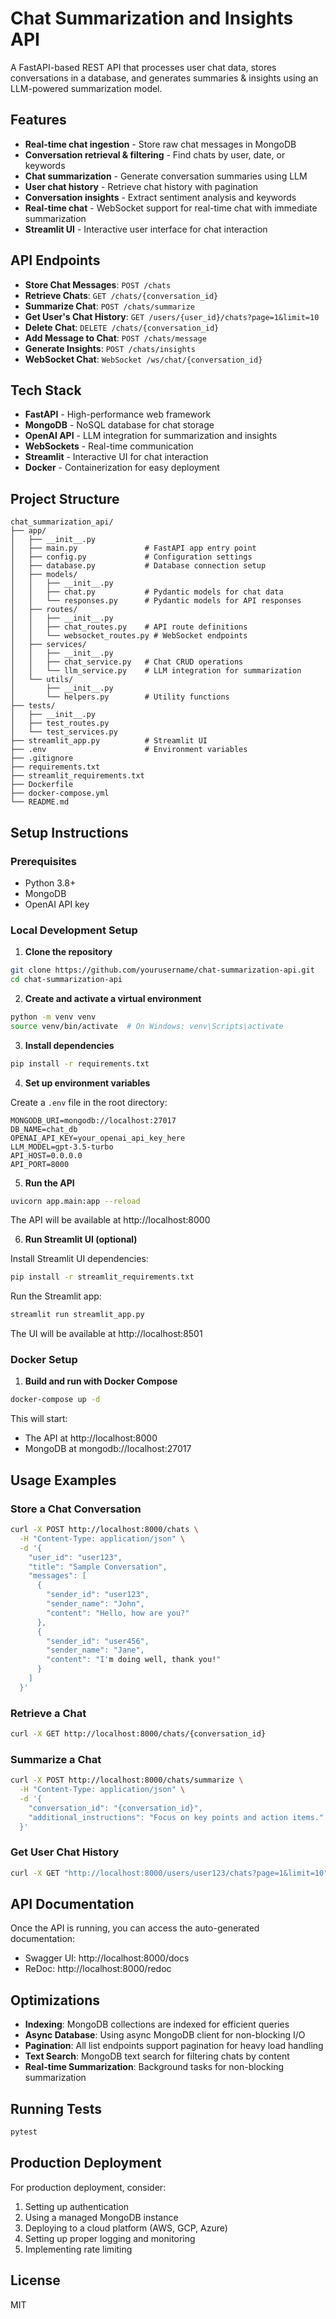 # Chat Summarization and Insights API

A FastAPI-based REST API that processes user chat data, stores conversations in a database, and generates summaries & insights using an LLM-powered summarization model.

## Features

- **Real-time chat ingestion** - Store raw chat messages in MongoDB
- **Conversation retrieval & filtering** - Find chats by user, date, or keywords
- **Chat summarization** - Generate conversation summaries using LLM
- **User chat history** - Retrieve chat history with pagination
- **Conversation insights** - Extract sentiment analysis and keywords
- **Real-time chat** - WebSocket support for real-time chat with immediate summarization
- **Streamlit UI** - Interactive user interface for chat interaction

## API Endpoints

- **Store Chat Messages**: `POST /chats`
- **Retrieve Chats**: `GET /chats/{conversation_id}`
- **Summarize Chat**: `POST /chats/summarize`
- **Get User's Chat History**: `GET /users/{user_id}/chats?page=1&limit=10`
- **Delete Chat**: `DELETE /chats/{conversation_id}`
- **Add Message to Chat**: `POST /chats/message`
- **Generate Insights**: `POST /chats/insights`
- **WebSocket Chat**: `WebSocket /ws/chat/{conversation_id}`

## Tech Stack

- **FastAPI** - High-performance web framework
- **MongoDB** - NoSQL database for chat storage
- **OpenAI API** - LLM integration for summarization and insights
- **WebSockets** - Real-time communication
- **Streamlit** - Interactive UI for chat interaction
- **Docker** - Containerization for easy deployment

## Project Structure

```
chat_summarization_api/
├── app/
│   ├── __init__.py
│   ├── main.py               # FastAPI app entry point
│   ├── config.py             # Configuration settings
│   ├── database.py           # Database connection setup
│   ├── models/
│   │   ├── __init__.py
│   │   ├── chat.py           # Pydantic models for chat data
│   │   └── responses.py      # Pydantic models for API responses
│   ├── routes/
│   │   ├── __init__.py
│   │   ├── chat_routes.py    # API route definitions
│   │   └── websocket_routes.py # WebSocket endpoints
│   ├── services/
│   │   ├── __init__.py
│   │   ├── chat_service.py   # Chat CRUD operations
│   │   └── llm_service.py    # LLM integration for summarization
│   └── utils/
│       ├── __init__.py
│       └── helpers.py        # Utility functions
├── tests/
│   ├── __init__.py
│   ├── test_routes.py
│   └── test_services.py
├── streamlit_app.py          # Streamlit UI
├── .env                      # Environment variables
├── .gitignore
├── requirements.txt
├── streamlit_requirements.txt
├── Dockerfile
├── docker-compose.yml
└── README.md
```

## Setup Instructions

### Prerequisites

- Python 3.8+
- MongoDB
- OpenAI API key

### Local Development Setup

1. **Clone the repository**

```bash
git clone https://github.com/yourusername/chat-summarization-api.git
cd chat-summarization-api
```

2. **Create and activate a virtual environment**

```bash
python -m venv venv
source venv/bin/activate  # On Windows: venv\Scripts\activate
```

3. **Install dependencies**

```bash
pip install -r requirements.txt
```

4. **Set up environment variables**

Create a `.env` file in the root directory:

```
MONGODB_URI=mongodb://localhost:27017
DB_NAME=chat_db
OPENAI_API_KEY=your_openai_api_key_here
LLM_MODEL=gpt-3.5-turbo
API_HOST=0.0.0.0
API_PORT=8000
```

5. **Run the API**

```bash
uvicorn app.main:app --reload
```

The API will be available at http://localhost:8000

6. **Run Streamlit UI (optional)**

Install Streamlit UI dependencies:

```bash
pip install -r streamlit_requirements.txt
```

Run the Streamlit app:

```bash
streamlit run streamlit_app.py
```

The UI will be available at http://localhost:8501

### Docker Setup

1. **Build and run with Docker Compose**

```bash
docker-compose up -d
```

This will start:
- The API at http://localhost:8000
- MongoDB at mongodb://localhost:27017

## Usage Examples

### Store a Chat Conversation

```bash
curl -X POST http://localhost:8000/chats \
  -H "Content-Type: application/json" \
  -d '{
    "user_id": "user123",
    "title": "Sample Conversation",
    "messages": [
      {
        "sender_id": "user123",
        "sender_name": "John",
        "content": "Hello, how are you?"
      },
      {
        "sender_id": "user456",
        "sender_name": "Jane",
        "content": "I'm doing well, thank you!"
      }
    ]
  }'
```

### Retrieve a Chat

```bash
curl -X GET http://localhost:8000/chats/{conversation_id}
```

### Summarize a Chat

```bash
curl -X POST http://localhost:8000/chats/summarize \
  -H "Content-Type: application/json" \
  -d '{
    "conversation_id": "{conversation_id}",
    "additional_instructions": "Focus on key points and action items."
  }'
```

### Get User Chat History

```bash
curl -X GET "http://localhost:8000/users/user123/chats?page=1&limit=10"
```

## API Documentation

Once the API is running, you can access the auto-generated documentation:

- Swagger UI: http://localhost:8000/docs
- ReDoc: http://localhost:8000/redoc

## Optimizations

- **Indexing**: MongoDB collections are indexed for efficient queries
- **Async Database**: Using async MongoDB client for non-blocking I/O
- **Pagination**: All list endpoints support pagination for heavy load handling
- **Text Search**: MongoDB text search for filtering chats by content
- **Real-time Summarization**: Background tasks for non-blocking summarization

## Running Tests

```bash
pytest
```

## Production Deployment

For production deployment, consider:

1. Setting up authentication
2. Using a managed MongoDB instance
3. Deploying to a cloud platform (AWS, GCP, Azure)
4. Setting up proper logging and monitoring
5. Implementing rate limiting

## License

MIT
